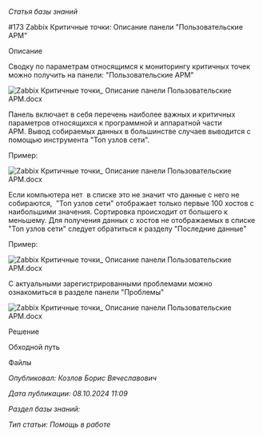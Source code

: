 _Статья базы знаний_

#173 Zabbix Критичные точки: Описание панели "Пользовательские АРМ"

Описание

Сводку по параметрам относящимся к мониторингу критичных точек можно получить на панели: "Пользовательские АРМ"

![Zabbix Критичные точки_ Описание панели _Пользовательские АРМ_.docx](<Zabbix Критичные точки_ Описание панели _Пользовательские АРМ_docx.png>)

Панель включает в себя перечень наиболее важных и критичных параметров относящихся к программной и аппаратной части АРМ. Вывод собираемых данных в большинстве случаев выводится с помощью инструмента "Топ узлов сети".

Пример: 

![Zabbix Критичные точки_ Описание панели _Пользовательские АРМ_.docx](<Zabbix Критичные точки_ Описание панели _Пользовательские АРМ_docx 1.png>)

Если компьютера нет  в списке это не значит что данные с него не собираются,  "Топ узлов сети" отображает только первые 100 хостов с наибольшими значения. Сортировка происходит от большего к меньшему. Для получения данных с хостов не отображаемых в списке "Топ узлов сети" следует обратиться к разделу "Последние данные"

Пример: 

![Zabbix Критичные точки_ Описание панели _Пользовательские АРМ_.docx](<Zabbix Критичные точки_ Описание панели _Пользовательские АРМ_docx 2.png>)

С актуальными зарегистрированными проблемами можно ознакомиться в разделе панели "Проблемы"

![Zabbix Критичные точки_ Описание панели _Пользовательские АРМ_.docx](<Zabbix Критичные точки_ Описание панели _Пользовательские АРМ_docx 3.png>)

Решение

Обходной путь

Файлы

_Опубликовал: Козлов Борис Вячеславович_

_Дата публикации: 08.10.2024 11:09_

_Раздел базы знаний:_

_Тип статьи: Помощь в работе_
